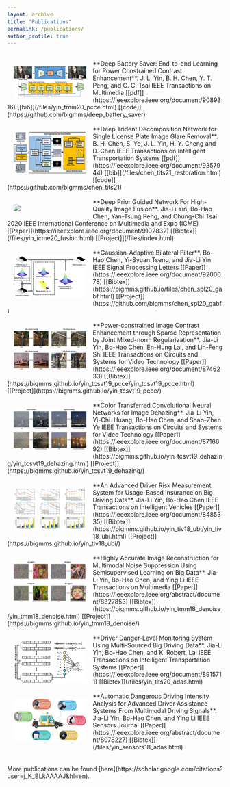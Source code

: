 ```yaml
---
layout: archive
title: "Publications"
permalink: /publications/
author_profile: true
---
```

<br>
<img src='/images/yin_tmm20_pcce-1.png' width="170" style="float: left; margin: 15px">
**Deep Battery Saver: End-to-end Learning for Power Constrained Contrast Enhancement**.  
J. L. Yin, B. H. Chen, Y. T. Peng, and C. C. Tsai  
IEEE Transactions on Multimedia 
[[pdf]](https://ieeexplore.ieee.org/document/9089316) [[bib]](/files/yin_tmm20_pcce.html) [[code]](https://github.com/bigmms/deep_battery_saver)
<br>
<br>
<img src='/images/chen_tits21_restoration.png' width="170" style="float: left; margin: 15px"> 
**Deep Trident Decomposition Network for Single License Plate Image Glare Removal**.  
B. H. Chen, S. Ye, J. L. Yin, H. Y. Cheng and D. Chen  
IEEE Transactions on Intelligent Transportation Systems  
[[pdf]](https://ieeexplore.ieee.org/document/9357944) [[bib]](/files/chen_tits21_restoration.html) [[code]](https://github.com/bigmms/chen_tits21)
<br>
<br>
<img src='/images/yin_icme2020.png' width="170" style="float: left; margin: 15px">
**Deep Prior Guided Network For High-Quality Image Fusion**.  
Jia-Li Yin, Bo-Hao Chen, Yan-Tsung Peng, and Chung-Chi Tsai  
2020 IEEE International Conference on Multimedia and Expo (ICME)  
[[Paper]](https://ieeexplore.ieee.org/document/9102832) [[Bibtex]](/files/yin_icme20_fusion.html) [[Project]](/files/index.html)
<br>
<br>
<img src='/images/chen_spl20_gabf.png' width="170" style="float: left; margin: 15px">
**Gaussian-Adaptive Bilateral Filter**.  
Bo-Hao Chen, Yi-Syuan Tseng, and Jia-Li Yin  
IEEE Signal Processing Letters  
[[Paper]](https://ieeexplore.ieee.org/document/9200678) [[Bibtex]](https://bigmms.github.io/files/chen_spl20_gabf.html) [[Project]](https://github.com/bigmms/chen_spl20_gabf)
<br>
<br>
<img src='/images/yin_tcsvt19_pcce.png' width="170" style="float: left; margin: 15px">
**Power-constrained Image Contrast Enhancement through Sparse Representation by Joint Mixed-norm Regularization**.  
Jia-Li Yin, Bo-Hao Chen, En-Hung Lai, and Lin-Feng Shi  
IEEE Transactions on Circuits and Systems for Video Technology  
[[Paper]](https://ieeexplore.ieee.org/document/8746233) [[Bibtex]](https://bigmms.github.io/yin_tcsvt19_pcce/yin_tcsvt19_pcce.html) [[Project]](https://bigmms.github.io/yin_tcsvt19_pcce/)
<br>
<br>
<img src='/images/yin_tcsvt19_dehazing.png' width="170" style="float: left; margin: 15px">
**Color Transferred Convolutional Neural Networks for Image Dehazing**.  
Jia-Li Yin, Yi-Chi. Huang, Bo-Hao Chen, and Shao-Zhen Ye  
IEEE Transactions on Circuits and Systems for Video Technology  
[[Paper]](https://ieeexplore.ieee.org/document/8716692) [[Bibtex]](https://bigmms.github.io/yin_tcsvt19_dehazing/yin_tcsvt19_dehazing.html) [[Project]](https://bigmms.github.io/yin_tcsvt19_dehazing/)
<br>
<br>
<img src='/images/yin_tiv18_ubi.png' width="170" style="float: left; margin: 15px">
**An Advanced Driver Risk Measurement System for Usage-Based Insurance on Big Driving Data**.  
Jia-Li Yin, Bo-Hao Chen  
IEEE Transactions on Intelligent Vehicles  
[[Paper]](https://ieeexplore.ieee.org/document/8485335) [[Bibtex]](https://bigmms.github.io/yin_tiv18_ubi/yin_tiv18_ubi.html) [[Project]](https://bigmms.github.io/yin_tiv18_ubi/)
<br>
<br>
<img src='/images/yin_tmm18_denoise.png' width="170" style="float: left; margin: 15px">
**Highly Accurate Image Reconstruction for Multimodal Noise Suppression Using Semisupervised Learning on Big Data**.  
Jia-Li Yin, Bo-Hao Chen, and Ying Li  
IEEE Transactions on Multimedia  
[[Paper]](https://ieeexplore.ieee.org/abstract/document/8327853) [[Bibtex]](https://bigmms.github.io/yin_tmm18_denoise/yin_tmm18_denoise.html) [[Project]](https://bigmms.github.io/yin_tmm18_denoise/)
<br>
<br>
<img src='/images/yin_tits20_adas.png' width="170" style="float: left; margin: 15px">
**Driver Danger-Level Monitoring System Using Multi-Sourced Big Driving Data**.  
Jia-Li Yin, Bo-Hao Chen, and K. Robert. Lai  
IEEE Transactions on Intelligent Transportation Systems  
[[Paper]](https://ieeexplore.ieee.org/document/8915711) [[Bibtex]](/files/yin_tits20_adas.html)
<br>
<br>
<img src='/images/yin_sensj18_adas.png' width="170" style="float: left; margin: 15px">
**Automatic Dangerous Driving Intensity Analysis for Advanced Driver Assistance Systems From Multimodal Driving Signals**.  
Jia-Li Yin, Bo-Hao Chen, and Ying Li  
IEEE Sensors Journal  
[[Paper]](https://ieeexplore.ieee.org/abstract/document/8078227) [[Bibtex]](/files/yin_sensors18_adas.html)
<br>
<br>
<br>
More publications can be found [here](https://scholar.google.com/citations?user=j_K_BLkAAAAJ&hl=en).

